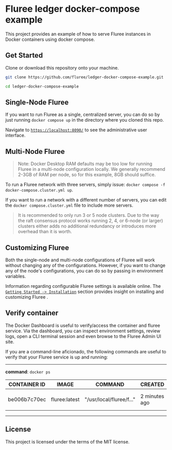 # Fluree ledger docker-compose example

This project provides an example of how to serve Fluree instances in Docker
containers using docker compose.

## Get Started

Clone or download this repository onto your machine.

```bash
git clone https://github.com/fluree/ledger-docker-compose-example.git

cd ledger-docker-compose-example
```

## Single-Node Fluree

If you want to run Fluree as a single, centralized server, you can do so by
just running `docker compose up` in the directory where you cloned this
repo.

Navigate to [`https://localhost:8090/`](https://localhost:8090/) to see the administrative user interface.

## Multi-Node Fluree

> Note: Docker Desktop RAM defaults may be too low for running Fluree in a multi-node
> configuration locally. We generally recommend 2-3GB of RAM per node, so for this example,
> 8GB should suffice.  

To run a Fluree network with three servers, simply issue: `docker compose -f docker-compose.cluster.yml up`.

If you want to run a network with a different number of servers, you can edit the
`docker compose.cluster.yml` file to include more servers.

> It is recommended to only run 3 or 5 node clusters. Due to the
way the raft consensus protocol works running 2, 4, or 6-node (or larger)
clusters either adds no additional redundancy or introduces more overhead
than it is worth.

## Customizing Fluree

Both the single-node and multi-node configurations of Fluree will work
without changing any of the configurations. However, if you want to change
any of the node's configurations, you can do so by passing in environment
variables.

Information regarding configurable Fluree settings is available online. The
[`Getting Started -> Installation`](https://docs.flur.ee/docs/1.0.0/getting-started/installation) section provides insight on installing
and customizing Fluree .

## Verify container

The Docker Dashboard is useful to verify/access the container and fluree
service. Via the dashboard, you can inspect environment settings, review
logs, open a CLI terminal session and even browse to the Fluree Admin UI
site.

If you are a command-line aficionado, the following commands are useful to verify that your Fluree service is up and running:

---

**command**: `docker ps`

| CONTAINER ID | IMAGE         | COMMAND                | CREATED       | STATUS       | PORTS                            | NAMES   |
| ------------ | ------------- | ---------------------- | ------------- | ------------ | -------------------------------- | ------- |
| be006b7c70ec | fluree:latest | "/usr/local/fluree/f…" | 2 minutes ago | Up 2 minutes | 0.0.0.0:8080->8080/tcp, 9790/tcp | fluree1 |

---

## License

This project is licensed under the terms of the MIT license.
